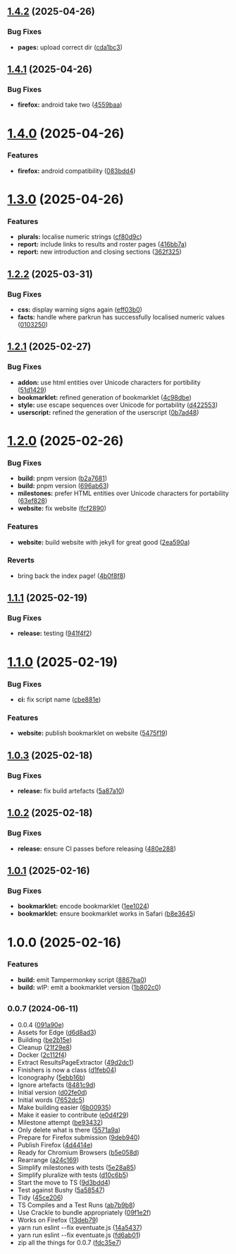 ## [1.4.2](https://github.com/johnsyweb/eventuate/compare/v1.4.1...v1.4.2) (2025-04-26)


### Bug Fixes

* **pages:** upload correct dir ([cda1bc3](https://github.com/johnsyweb/eventuate/commit/cda1bc39b4f6c6ab3f34ce19fec09bfad04ff6df))

## [1.4.1](https://github.com/johnsyweb/eventuate/compare/v1.4.0...v1.4.1) (2025-04-26)


### Bug Fixes

* **firefox:** android take two ([4559baa](https://github.com/johnsyweb/eventuate/commit/4559baa67e164be62ea4198d4659058c6bfd4cc1))

# [1.4.0](https://github.com/johnsyweb/eventuate/compare/v1.3.0...v1.4.0) (2025-04-26)


### Features

* **firefox:** android compatibility ([083bdd4](https://github.com/johnsyweb/eventuate/commit/083bdd429f85c9caf6a61ab4d70c7b050d35fc4a))

# [1.3.0](https://github.com/johnsyweb/eventuate/compare/v1.2.2...v1.3.0) (2025-04-26)


### Features

* **plurals:** localise numeric strings ([cf80d9c](https://github.com/johnsyweb/eventuate/commit/cf80d9cdf5913fb2a9ba5ed11d8bde69f3277702))
* **report:** include links to results and roster pages ([416bb7a](https://github.com/johnsyweb/eventuate/commit/416bb7a543ad27b5924a6a1171c0ef7e3984568d))
* **report:** new introduction and closing sections ([362f325](https://github.com/johnsyweb/eventuate/commit/362f3258ace47adafd3cfa415b663f6bf072ef8b))

## [1.2.2](https://github.com/johnsyweb/eventuate/compare/v1.2.1...v1.2.2) (2025-03-31)


### Bug Fixes

* **css:** display warning signs again ([eff03b0](https://github.com/johnsyweb/eventuate/commit/eff03b0ec948a5b7d371f737dbe2fdec9db476e7))
* **facts:** handle where parkrun has successfully localised numeric values ([0103250](https://github.com/johnsyweb/eventuate/commit/0103250fe0ce763a5452f1592ae5df485d400313))

## [1.2.1](https://github.com/johnsyweb/eventuate/compare/v1.2.0...v1.2.1) (2025-02-27)


### Bug Fixes

* **addon:** use html entities over Unicode characters for portibility ([51d1429](https://github.com/johnsyweb/eventuate/commit/51d1429a59f5ba9ec8bd8abef2d56c24de04e286))
* **bookmarklet:** refined generation of bookmarklet ([4c98dbe](https://github.com/johnsyweb/eventuate/commit/4c98dbe60e14ace14aa5685d44f6403ed0233741))
* **style:** use escape sequences over Unicode for portability ([d422553](https://github.com/johnsyweb/eventuate/commit/d422553f65e4a037887084c7f267233da1ce7ae1))
* **userscript:** refined the generation of the userscript ([0b7ad48](https://github.com/johnsyweb/eventuate/commit/0b7ad480b099afddc0d9e9b6893bda27f1f60a2a))

# [1.2.0](https://github.com/johnsyweb/eventuate/compare/v1.1.1...v1.2.0) (2025-02-26)


### Bug Fixes

* **build:** pnpm version ([b2a7681](https://github.com/johnsyweb/eventuate/commit/b2a7681b26e2746d03daa4e5b0635385c63a5f09))
* **build:** pnpm version ([696ab63](https://github.com/johnsyweb/eventuate/commit/696ab6305a79050e6edf9e21b5130fac4de0fb30))
* **milestones:** prefer HTML entities over Unicode characters for portability ([63ef828](https://github.com/johnsyweb/eventuate/commit/63ef8289f37504f5fbf8b6e248b0ebace39d98e3))
* **website:** fix website ([fcf2890](https://github.com/johnsyweb/eventuate/commit/fcf289000aa6ba036dc5727bd3510c3910a0590f))


### Features

* **website:** build website with jekyll for great good ([2ea590a](https://github.com/johnsyweb/eventuate/commit/2ea590ac54db46b7eedcdccb557bf8b0ef013ea1))


### Reverts

* bring back the index page! ([4b0f8f8](https://github.com/johnsyweb/eventuate/commit/4b0f8f810b93ee1cffcba574e49e539d00dd2dcc))

## [1.1.1](https://github.com/johnsyweb/eventuate/compare/v1.1.0...v1.1.1) (2025-02-19)


### Bug Fixes

* **release:** testing ([941f4f2](https://github.com/johnsyweb/eventuate/commit/941f4f29e465f3cb82d29e9bef288473b2b084b8))

# [1.1.0](https://github.com/johnsyweb/eventuate/compare/v1.0.3...v1.1.0) (2025-02-19)


### Bug Fixes

* **ci:** fix script name ([cbe881e](https://github.com/johnsyweb/eventuate/commit/cbe881e603d5b5c5a0d69ee3c16b19f5af49d033))


### Features

* **website:** publish bookmarklet on website ([5475f19](https://github.com/johnsyweb/eventuate/commit/5475f1922676f133fd4b8c3222605b37c45ab214))

## [1.0.3](https://github.com/johnsyweb/eventuate/compare/v1.0.2...v1.0.3) (2025-02-18)


### Bug Fixes

* **release:** fix build artefacts ([5a87a10](https://github.com/johnsyweb/eventuate/commit/5a87a10918a038a915829fc75124467f6c3a7d2b))

## [1.0.2](https://github.com/johnsyweb/eventuate/compare/v1.0.1...v1.0.2) (2025-02-18)


### Bug Fixes

* **release:** ensure CI passes before releasing ([480e288](https://github.com/johnsyweb/eventuate/commit/480e2885f1ef609f4c78b77963f606fb6bbaef41))

## [1.0.1](https://github.com/johnsyweb/eventuate/compare/v1.0.0...v1.0.1) (2025-02-16)


### Bug Fixes

* **bookmarklet:** encode bookmarklet ([1ee1024](https://github.com/johnsyweb/eventuate/commit/1ee1024cdcc337193532ff5dc8ed9c1efe0d1e33))
* **bookmarklet:** ensure bookmarklet works in Safari ([b8e3645](https://github.com/johnsyweb/eventuate/commit/b8e3645416ebcfbe8ff8134e61a5fda7f1984c63))

# 1.0.0 (2025-02-16)


### Features

* **build:** emit Tampermonkey script ([8867ba0](https://github.com/johnsyweb/eventuate/commit/8867ba0162de423921cf29cb1fa118bd7aae585e))
* **build:** wIP: emit a bookmarklet version ([1b802c0](https://github.com/johnsyweb/eventuate/commit/1b802c023aa027a17a2b8081db8213b91dc384c3))

## <small>0.0.7 (2024-06-11)</small>

* 0.0.4 ([091a90e](https://github.com/johnsyweb/eventuate/commit/091a90e))
* Assets for Edge ([d6d8ad3](https://github.com/johnsyweb/eventuate/commit/d6d8ad3))
* Building ([be2b15e](https://github.com/johnsyweb/eventuate/commit/be2b15e))
* Cleanup ([21f29e8](https://github.com/johnsyweb/eventuate/commit/21f29e8))
* Docker ([2c112f4](https://github.com/johnsyweb/eventuate/commit/2c112f4))
* Extract ResultsPageExtractor ([49d2dc1](https://github.com/johnsyweb/eventuate/commit/49d2dc1))
* Finishers is now a class ([d1feb04](https://github.com/johnsyweb/eventuate/commit/d1feb04))
* Iconography ([5ebb16b](https://github.com/johnsyweb/eventuate/commit/5ebb16b))
* Ignore artefacts ([8481c9d](https://github.com/johnsyweb/eventuate/commit/8481c9d))
* Initial version ([d02fe0d](https://github.com/johnsyweb/eventuate/commit/d02fe0d))
* Initial words ([7652dc5](https://github.com/johnsyweb/eventuate/commit/7652dc5))
* Make building easier ([6b00935](https://github.com/johnsyweb/eventuate/commit/6b00935))
* Make it easier to contribute ([e0d4f29](https://github.com/johnsyweb/eventuate/commit/e0d4f29))
* Milestone attempt ([be93432](https://github.com/johnsyweb/eventuate/commit/be93432))
* Only delete what is there ([5571a9a](https://github.com/johnsyweb/eventuate/commit/5571a9a))
* Prepare for Firefox submission ([9deb940](https://github.com/johnsyweb/eventuate/commit/9deb940))
* Publish Firefox ([4d4414e](https://github.com/johnsyweb/eventuate/commit/4d4414e))
* Ready for Chromium Browsers ([b5e058d](https://github.com/johnsyweb/eventuate/commit/b5e058d))
* Rearrange ([a24c169](https://github.com/johnsyweb/eventuate/commit/a24c169))
* Simplify milestones with tests ([5e28a85](https://github.com/johnsyweb/eventuate/commit/5e28a85))
* Simplify pluralize with tests ([d10c6b5](https://github.com/johnsyweb/eventuate/commit/d10c6b5))
* Start the move to TS ([9d3bdd4](https://github.com/johnsyweb/eventuate/commit/9d3bdd4))
* Test against Bushy ([5a58547](https://github.com/johnsyweb/eventuate/commit/5a58547))
* Tidy ([45ce206](https://github.com/johnsyweb/eventuate/commit/45ce206))
* TS Compiles and a Test Runs ([ab7b9b8](https://github.com/johnsyweb/eventuate/commit/ab7b9b8))
* Use Crackle to bundle appropriately ([09f1e2f](https://github.com/johnsyweb/eventuate/commit/09f1e2f))
* Works on Firefox ([13deb79](https://github.com/johnsyweb/eventuate/commit/13deb79))
* yarn run eslint --fix eventuate.js ([14a5437](https://github.com/johnsyweb/eventuate/commit/14a5437))
* yarn run eslint --fix eventuate.js ([fd6ab01](https://github.com/johnsyweb/eventuate/commit/fd6ab01))
* zip all the things for 0.0.7 ([fdc35e7](https://github.com/johnsyweb/eventuate/commit/fdc35e7))
